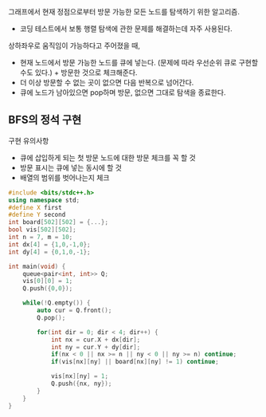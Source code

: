 그래프에서 현재 정점으로부터 방문 가능한 모든 노드를 탐색하기 위한 알고리즘.
- 코딩 테스트에서 보통 행렬 탐색에 관한 문제를 해결하는데 자주 사용된다.

상하좌우로 움직임이 가능하다고 주어졌을 때,
- 현재 노드에서 방문 가능한 노드를 큐에 넣는다. (문제에 따라 우선순위 큐로 구현할 수도 있다.) + 방문한 것으로 체크해준다. 
- 더 이상 방문할 수 없는 곳이 없으면 다음 반복으로 넘어간다.
- 큐에 노드가 남아있으면 pop하며 방문, 없으면 그대로 탐색을 종료한다.


## BFS의 정석 구현

구현 유의사항
- 큐에 삽입하게 되는 첫 방문 노드에 대한 방문 체크를 꼭 할 것
- 방문 표시는 큐에 넣는 동시에 할 것
-  배열의 범위를 벗어나는지 체크

```cpp
#include <bits/stdc++.h>
using namespace std;
#define X first
#define Y second
int board[502][502] = {...};
bool vis[502][502];
int n = 7, m = 10;
int dx[4] = {1,0,-1,0};
int dy[4] = {0,1,0,-1};

int main(void) {
	queue<pair<int, int>> Q;
	vis[0][0] = 1;
	Q.push({0,0});

	while(!Q.empty()) {
		auto cur = Q.front();
		Q.pop();

		for(int dir = 0; dir < 4; dir++) {
			int nx = cur.X + dx[dir];
			int ny = cur.Y + dy[dir];
			if(nx < 0 || nx >= n || ny < 0 || ny >= n) continue;
			if(vis[nx][ny] || board[nx][ny] != 1) continue;

			vis[nx][ny] = 1;
			Q.push({nx, ny});
		}
	}
}
```